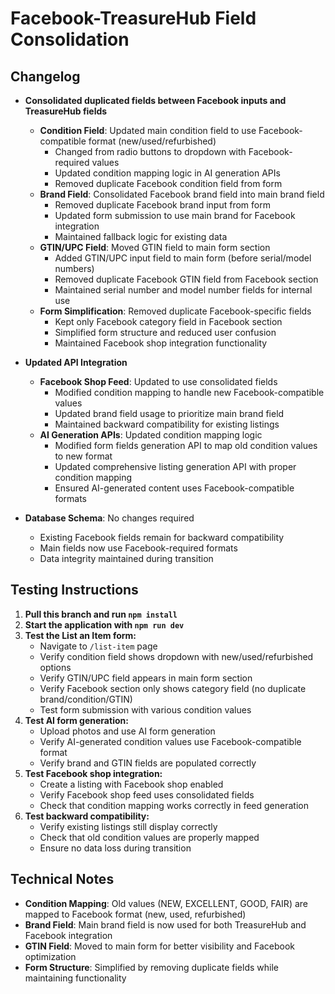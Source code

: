 # Facebook-TreasureHub Field Consolidation

## Changelog

- **Consolidated duplicated fields between Facebook inputs and TreasureHub fields**
  - **Condition Field**: Updated main condition field to use Facebook-compatible format (new/used/refurbished)
    - Changed from radio buttons to dropdown with Facebook-required values
    - Updated condition mapping logic in AI generation APIs
    - Removed duplicate Facebook condition field from form
  - **Brand Field**: Consolidated Facebook brand field into main brand field
    - Removed duplicate Facebook brand input from form
    - Updated form submission to use main brand for Facebook integration
    - Maintained fallback logic for existing data
  - **GTIN/UPC Field**: Moved GTIN field to main form section
    - Added GTIN/UPC input field to main form (before serial/model numbers)
    - Removed duplicate Facebook GTIN field from Facebook section
    - Maintained serial number and model number fields for internal use
  - **Form Simplification**: Removed duplicate Facebook-specific fields
    - Kept only Facebook category field in Facebook section
    - Simplified form structure and reduced user confusion
    - Maintained Facebook shop integration functionality

- **Updated API Integration**
  - **Facebook Shop Feed**: Updated to use consolidated fields
    - Modified condition mapping to handle new Facebook-compatible values
    - Updated brand field usage to prioritize main brand field
    - Maintained backward compatibility for existing listings
  - **AI Generation APIs**: Updated condition mapping logic
    - Modified form fields generation API to map old condition values to new format
    - Updated comprehensive listing generation API with proper condition mapping
    - Ensured AI-generated content uses Facebook-compatible formats

- **Database Schema**: No changes required
  - Existing Facebook fields remain for backward compatibility
  - Main fields now use Facebook-required formats
  - Data integrity maintained during transition

## Testing Instructions

1. **Pull this branch and run `npm install`**
2. **Start the application with `npm run dev`**
3. **Test the List an Item form:**
   - Navigate to `/list-item` page
   - Verify condition field shows dropdown with new/used/refurbished options
   - Verify GTIN/UPC field appears in main form section
   - Verify Facebook section only shows category field (no duplicate brand/condition/GTIN)
   - Test form submission with various condition values
4. **Test AI form generation:**
   - Upload photos and use AI form generation
   - Verify AI-generated condition values use Facebook-compatible format
   - Verify brand and GTIN fields are populated correctly
5. **Test Facebook shop integration:**
   - Create a listing with Facebook shop enabled
   - Verify Facebook shop feed uses consolidated fields
   - Check that condition mapping works correctly in feed generation
6. **Test backward compatibility:**
   - Verify existing listings still display correctly
   - Check that old condition values are properly mapped
   - Ensure no data loss during transition

## Technical Notes

- **Condition Mapping**: Old values (NEW, EXCELLENT, GOOD, FAIR) are mapped to Facebook format (new, used, refurbished)
- **Brand Field**: Main brand field is now used for both TreasureHub and Facebook integration
- **GTIN Field**: Moved to main form for better visibility and Facebook optimization
- **Form Structure**: Simplified by removing duplicate fields while maintaining functionality 